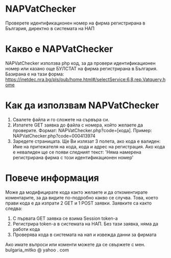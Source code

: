 # NAPVatChecker
Проверете идентификационен номер на фирма регистрирана в България, директно в системата на НАП

# Какво е NAPVatChecker
NAPVatChecker използва php код, за да провери идентификационен номер или казано още БУЛСТАТ на фирма регистрирана в България. Базирана е на тази форма: https://inetdec.nra.bg/pls/pub/home.html#/selectService:6,8,rep.Vatquery.home 

# Как да използвам NAPVatChecker
 1. Свалете файла и го сложете на сървъра си.
 2. Изпатете GET заявка до файла с номера, който желаете да проверите. Формат: NAPVatChecker.php?code=[кода]. Пример: NAPVatChecker.php?code=000413974
 3. Заредете страницата. Ще Ви излязат 3 полета, ако кода е валиден: Име на притежателя на кода, кода и адрес на регистрация. Ако кода е невалиден ще се появи следният текст: 'Няма намерена регистрирана фирма с този идентификационен номер'
 
# Повече информация
Може да модифицирате кода както желаете и да откоментирате коментарите, за да видите по-подробно какво се случва. Това, което прави кода е да изпрати 2 GET и 1 POST заявки. Заявките са както следва: 
 1. С първата GET заявка се взима Session token-a
 2. Регистрира token-a в системата на НАП. Без тази заявка, няма да работи кода
 3. Проверява кода в системата на нап и извежда данни за фирмата
 

Ако имате въпроси или коменти можете да се свържете с мен. bulgaria_mitko @ yahoo . com
